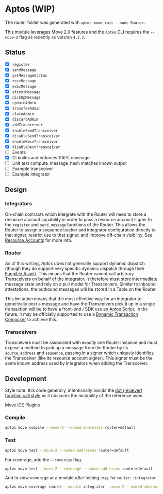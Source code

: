 # Aptos (WIP)

The router folder was generated with `aptos move init --name Router`.

This module leverages Move 2.0 features and the `aptos` CLI requires the `--move-2` flag as recently as version `4.2.3`.

## Status

- [x] `register`
- [x] `sendMessage`
- [x] `getMessageStatus`
- [x] `recvMessage`
- [x] `execMessage`
- [x] `attestMessage`
- [x] `pickUpMessage`
- [x] `updateAdmin`
- [x] `transferAdmin`
- [x] `claimAdmin`
- [x] `discardAdmin`
- [x] `addTransceiver`
- [x] `enableSendTransceiver`
- [x] `disableSendTransceiver`
- [x] `enableRecvTransceiver`
- [x] `disableRecvTransceiver`
- [ ] Events
- [x] CI builds and enforces 100% coverage
- [ ] Unit test compute_message_hash matches known output
- [ ] Example transceiver
- [ ] Example integrator

## Design

### Integrators

On-chain contracts which integrate with the Router will need to store a resource account capability in order to pass a resource account signer to the `register` and `send_message` functions of the Router. This allows the Router to assign a sequence tracker and integrator configuration directly to that signer, restrict use to that signer, and improve off-chain visibility. See [Resource Accounts](https://aptos.dev/en/build/smart-contracts/resource-accounts) for more info.

### Router

As of this writing, Aptos does not generally support dynamic dispatch (though they do support very specific dynamic dispatch through their [Fungible Asset](https://aptos.dev/en/build/smart-contracts/fungible-asset#dispatchable-fungible-asset-advanced)). This means that the Router cannot call arbitrary Transceivers on behalf of the integrator. It therefore must store intermediate message state and rely on a pull model for Transceivers. Similar to inbound attestations, the outbound messages will be stored in a Table on the Router.

This limitation means that the most effective way for an integrator to generically post a message and have the Transceivers pick it up in a single transaction will be to have a front-end / SDK use an [Aptos Script](https://aptos.dev/en/build/smart-contracts/scripts). In the future, it may be officially supported to use a [Dynamic Transaction Composer](https://github.com/aptos-foundation/AIPs/blob/main/aips/aip-102.md) to achieve this.

### Transceivers

Transceivers must be associated with exactly one Router instance and must expose a method to pick up a message from the Router by its `source_address` and `sequence`, passing in a signer which uniquely identifies the Transceiver (like its resource account signer). This signer must be the same known address used by Integrators when adding the Transceiver.

## Development

Style note: this code generally, intentionally avoids the [dot (receiver) function call style](https://aptos.dev/en/build/smart-contracts/book/functions#dot-receiver-function-call-style) as it obscures the mutability of the reference used.

[Move IDE Plugins](https://aptos.dev/en/build/smart-contracts#move-ide-plugins)

### Compile

```bash
aptos move compile --move-2 --named-addresses router=default
```

### Test

```bash
aptos move test --move-2 --named-addresses router=default
```

For coverage, add the `--coverage` flag.

```bash
aptos move test --move-2 --coverage --named-addresses router=default
```

And to view coverage or a module _after_ testing. e.g. for `router::integrator`

```bash
aptos move coverage source --module integrator --move-2 --named-addresses router=default
```
